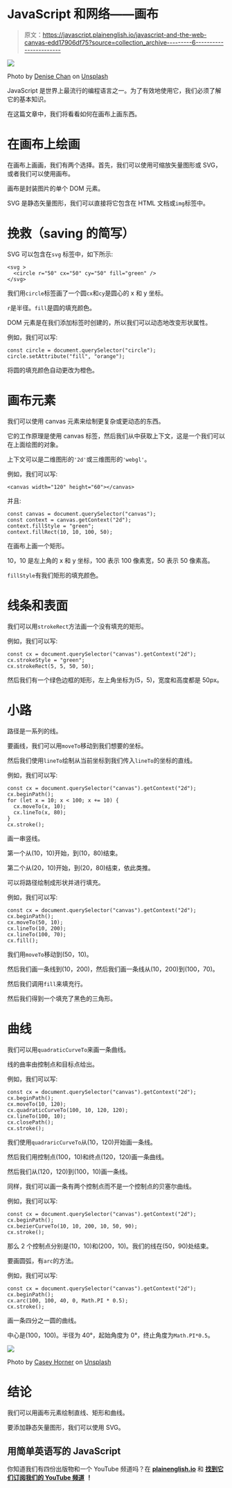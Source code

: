 # JavaScript 和网络——画布

> 原文：<https://javascript.plainenglish.io/javascript-and-the-web-canvas-edd17906df75?source=collection_archive---------6----------------------->

![](img/1f22c4518775070c95bc60153ce1ecb4.png)

Photo by [Denise Chan](https://unsplash.com/@denmychan?utm_source=medium&utm_medium=referral) on [Unsplash](https://unsplash.com?utm_source=medium&utm_medium=referral)

JavaScript 是世界上最流行的编程语言之一。为了有效地使用它，我们必须了解它的基本知识。

在这篇文章中，我们将看看如何在画布上画东西。

# 在画布上绘画

在画布上画画，我们有两个选择。首先，我们可以使用可缩放矢量图形或 SVG，或者我们可以使用画布。

画布是封装图片的单个 DOM 元素。

SVG 是静态矢量图形，我们可以直接将它包含在 HTML 文档或`img`标签中。

# 挽救（saving 的简写）

SVG 可以包含在`svg` 标签中，如下所示:

```
<svg >
  <circle r="50" cx="50" cy="50" fill="green" />
</svg>
```

我们用`circle`标签画了一个圆`cx`和`cy`是圆心的 x 和 y 坐标。

`r`是半径。`fill`是圆的填充颜色。

DOM 元素是在我们添加标签时创建的，所以我们可以动态地改变形状属性。

例如，我们可以写:

```
const circle = document.querySelector("circle");
circle.setAttribute("fill", "orange");
```

将圆的填充颜色自动更改为橙色。

# 画布元素

我们可以使用 canvas 元素来绘制更复杂或更动态的东西。

它的工作原理是使用 canvas 标签，然后我们从中获取上下文，这是一个我们可以在上面绘图的对象。

上下文可以是二维图形的`'2d'`或三维图形的`'webgl'`。

例如，我们可以写:

```
<canvas width="120" height="60"></canvas>
```

并且:

```
const canvas = document.querySelector("canvas");
const context = canvas.getContext("2d");
context.fillStyle = "green";
context.fillRect(10, 10, 100, 50);
```

在画布上画一个矩形。

10，10 是左上角的 x 和 y 坐标，100 表示 100 像素宽，50 表示 50 像素高。

`fillStyle`有我们矩形的填充颜色。

# 线条和表面

我们可以用`strokeRect`方法画一个没有填充的矩形。

例如，我们可以写:

```
const cx = document.querySelector("canvas").getContext("2d");
cx.strokeStyle = "green";
cx.strokeRect(5, 5, 50, 50);
```

然后我们有一个绿色边框的矩形，左上角坐标为(5，5)，宽度和高度都是 50px。

# 小路

路径是一系列的线。

要画线，我们可以用`moveTo`移动到我们想要的坐标。

然后我们使用`lineTo`绘制从当前坐标到我们传入`lineTo`的坐标的直线。

例如，我们可以写:

```
const cx = document.querySelector("canvas").getContext("2d");
cx.beginPath();
for (let x = 10; x < 100; x += 10) {
  cx.moveTo(x, 10);
  cx.lineTo(x, 80);
}
cx.stroke();
```

画一串竖线。

第一个从(10，10)开始，到(10，80)结束。

第二个从(20，10)开始，到(20，80)结束，依此类推。

可以将路径绘制成形状并进行填充。

例如，我们可以写:

```
const cx = document.querySelector("canvas").getContext("2d");
cx.beginPath();
cx.moveTo(50, 10);
cx.lineTo(10, 200);
cx.lineTo(100, 70);
cx.fill();
```

我们用`moveTo`移动到(50，10)。

然后我们画一条线到(10，200)，然后我们画一条线从(10，200)到(100，70)。

然后我们调用`fill`来填充行。

然后我们得到一个填充了黑色的三角形。

# 曲线

我们可以用`quadraticCurveTo`来画一条曲线。

线的曲率由控制点和目标点给出。

例如，我们可以写:

```
const cx = document.querySelector("canvas").getContext("2d");
cx.beginPath();
cx.moveTo(10, 120);
cx.quadraticCurveTo(100, 10, 120, 120);
cx.lineTo(100, 10);
cx.closePath();
cx.stroke();
```

我们使用`quadraricCurveTo`从(10，120)开始画一条线。

然后我们用控制点(100，10)和终点(120，120)画一条曲线。

然后我们从(120，120)到(100，10)画一条线。

同样，我们可以画一条有两个控制点而不是一个控制点的贝塞尔曲线。

例如，我们可以写:

```
const cx = document.querySelector("canvas").getContext("2d");
cx.beginPath();
cx.bezierCurveTo(10, 10, 200, 10, 50, 90);
cx.stroke();
```

那么 2 个控制点分别是(10，10)和(200，10)。我们的线在(50，90)处结束。

要画圆弧，有`arc`的方法。

例如，我们可以写:

```
const cx = document.querySelector("canvas").getContext("2d");
cx.beginPath();
cx.arc(100, 100, 40, 0, Math.PI * 0.5);
cx.stroke();
```

画一条四分之一圆的曲线。

中心是(100，100)。半径为 40°，起始角度为 0°，终止角度为`Math.PI*0.5`。

![](img/be4c25b26f044f0417aba8d082929856.png)

Photo by [Casey Horner](https://unsplash.com/@mischievous_penguins?utm_source=medium&utm_medium=referral) on [Unsplash](https://unsplash.com?utm_source=medium&utm_medium=referral)

# 结论

我们可以用画布元素绘制直线、矩形和曲线。

要添加静态矢量图形，我们可以使用 SVG。

## **用简单英语写的 JavaScript**

你知道我们有四份出版物和一个 YouTube 频道吗？在 [**plainenglish.io**](https://plainenglish.io/) 和 [**找到它们订阅我们的 YouTube 频道**](https://www.youtube.com/channel/UCtipWUghju290NWcn8jhyAw) **！**